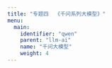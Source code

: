 ```yaml
---
title: "专题四  《千问系列大模型》"
menu:
  main:
    identifier: "qwen"
    parent: "llm-ai"
    name: "千问大模型"
    weight: 4
---
```

